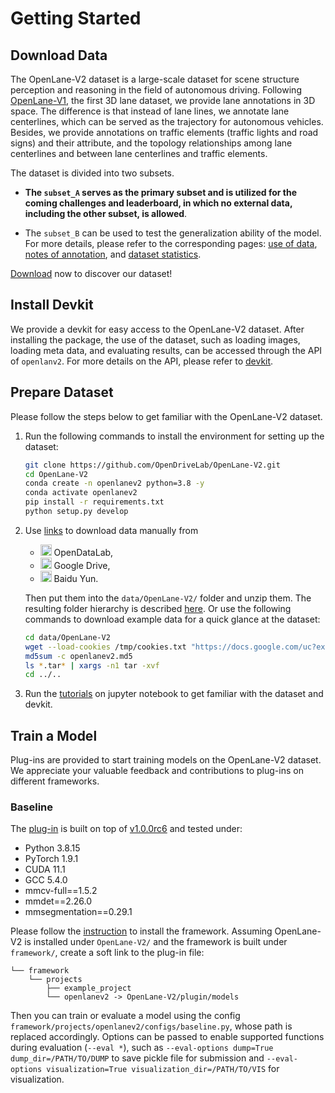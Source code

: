 # Getting Started

## Download Data
The OpenLane-V2 dataset is a large-scale dataset for scene structure perception and reasoning in the field of autonomous driving. 
Following [OpenLane-V1](https://github.com/OpenDriveLab/OpenLane), the first 3D lane dataset, we provide lane annotations in 3D space.
The difference is that instead of lane lines, we annotate lane centerlines, which can be served as the trajectory for autonomous vehicles.
Besides, we provide annotations on traffic elements (traffic lights and road signs) and their attribute, and the topology relationships among lane centerlines and between lane centerlines and traffic elements.

The dataset is divided into two subsets. 

- **The `subset_A` serves as the primary subset and is utilized for the coming challenges and leaderboard, in which no external data, including the other subset, is allowed**.

- The `subset_B` can be used to test the generalization ability of the model.
For more details, please refer to the corresponding pages: [use of data](/data/README.md), [notes of annotation](/docs/annotation.md), and [dataset statistics](/docs/statistics.md).

[Download](/data/README.md#download) now to discover our dataset!


## Install Devkit
We provide a devkit for easy access to the OpenLane-V2 dataset.
After installing the package, the use of the dataset, such as loading images, loading meta data, and evaluating results, can be accessed through the API of `openlanv2`.
For more details on the API, please refer to [devkit](/docs/devkit.md).


## Prepare Dataset
Please follow the steps below to get familiar with the OpenLane-V2 dataset.

1. Run the following commands to install the environment for setting up the dataset:

    ```sh
    git clone https://github.com/OpenDriveLab/OpenLane-V2.git
    cd OpenLane-V2
    conda create -n openlanev2 python=3.8 -y
    conda activate openlanev2
    pip install -r requirements.txt
    python setup.py develop
    ```

2. Use [links](/data/README.md#download) to download data manually from 

    - <img src="https://user-images.githubusercontent.com/29263416/222076048-21501bac-71df-40fa-8671-2b5f8013d2cd.png" alt="OpenDataLab" width="18"/> OpenDataLab,
    - <img src="https://user-images.githubusercontent.com/29263416/236970575-125919cc-1a36-4968-95e7-f5a17f896f9f.png" alt="Google Drive" width="18"/> Google Drive,
    - <img src="https://user-images.githubusercontent.com/29263416/236970717-fe619dd6-7e36-446b-88bf-30ff91028d87.png" alt="Baidu Yun" width="18"/> Baidu Yun.

    Then put them into the `data/OpenLane-V2/` folder and unzip them. 
    The resulting folder hierarchy is described [here](/data/README.md#hierarchy).
    Or use the following commands to download example data for a quick glance at the dataset:

    ```sh
    cd data/OpenLane-V2
    wget --load-cookies /tmp/cookies.txt "https://docs.google.com/uc?export=download&confirm=$(wget --quiet --save-cookies /tmp/cookies.txt --keep-session-cookies --no-check-certificate 'https://docs.google.com/uc?export=download&id=1Ni-L6u1MGKJRAfUXm39PdBIxdk_ntdc6' -O- | sed -rn 's/.*confirm=([0-9A-Za-z_]+).*/\1\n/p')&id=1Ni-L6u1MGKJRAfUXm39PdBIxdk_ntdc6" -O OpenLane-V2_sample.tar
    md5sum -c openlanev2.md5
    ls *.tar* | xargs -n1 tar -xvf
    cd ../..
    ```

3. Run the [tutorials](/tutorials) on jupyter notebook to get familiar with the dataset and devkit.


## Train a Model
Plug-ins are provided to start training models on the OpenLane-V2 dataset.
We appreciate your valuable feedback and contributions to plug-ins on different frameworks.

### Baseline

The [plug-in](/plugin/models/) is built on top of [v1.0.0rc6](https://github.com/open-mmlab/mmdetection3d/tree/v1.0.0rc6) and tested under:
- Python 3.8.15
- PyTorch 1.9.1
- CUDA 11.1
- GCC 5.4.0
- mmcv-full==1.5.2
- mmdet==2.26.0
- mmsegmentation==0.29.1

Please follow the [instruction](https://github.com/open-mmlab/mmdetection3d/blob/v1.0.0rc6/docs/en/getting_started.md) to install the framework.
Assuming OpenLane-V2 is installed under `OpenLane-V2/` and the framework is built under `framework/`, create a soft link to the plug-in file:
```
└── framework
    └── projects
        ├── example_project
        └── openlanev2 -> OpenLane-V2/plugin/models
```
Then you can train or evaluate a model using the config `framework/projects/openlanev2/configs/baseline.py`, whose path is replaced accordingly.
Options can be passed to enable supported functions during evaluation (`--eval *`), such as `--eval-options dump=True dump_dir=/PATH/TO/DUMP` to save pickle file for submission and `--eval-options visualization=True visualization_dir=/PATH/TO/VIS` for visualization.
